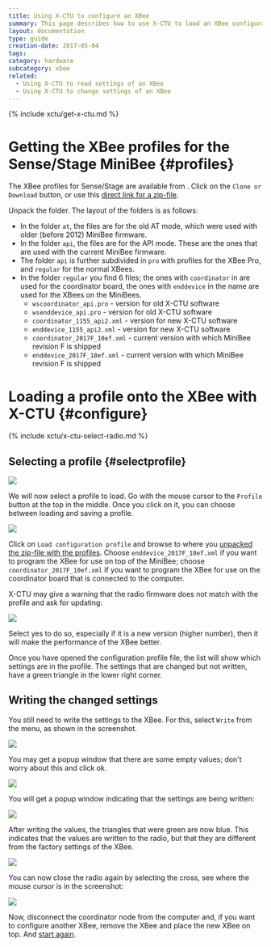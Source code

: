 ```yaml
---
title: Using X-CTU to configure an XBee
summary: This page describes how to use X-CTU to load an XBee configuration profile onto an XBee, to prepare the XBee for use with the Sense/Stage MiniBee.
layout: documentation
type: guide
creation-date: 2017-05-04
tags: 
category: hardware
subcategory: xbee
related:
  - Using X-CTU to read settings of an XBee
  - Using X-CTU to change settings of an XBee
---
```


{% include xctu/get-x-ctu.md %}

# Getting the XBee profiles for the Sense/Stage MiniBee {#profiles}

The XBee profiles for Sense/Stage are available from [](https://github.com/sensestage/ssdn_xbee). Click on the `Clone or Download` button, or use this [direct link for a zip-file](https://github.com/sensestage/ssdn_xbee/archive/master.zip).

Unpack the folder. The layout of the folders is as follows:

* In the folder `at`, the files are for the old AT mode, which were used with older (before 2012) MiniBee firmware.
* In the folder `api`, the files are for the API mode. These are the ones that are used with the current MiniBee firmware.
* The folder `api` is further subdivided in `pro` with profiles for the XBee Pro, and `regular` for the normal XBees.
* In the folder `regular` you find 6 files; the ones with `coordinator` in are used for the coordinator board, the ones with `enddevice` in the name are used for the XBees on the MiniBees.
    - `wscoordinator_api.pro` - version for old X-CTU software
    - `wsenddevice_api.pro` - version for old X-CTU software
    - `coordinator_1155_api2.xml` - version for new X-CTU software
    - `enddevice_1155_api2.xml` - version for new X-CTU software
    - `coordinator_2017F_10ef.xml` - current version with which MiniBee revision F is shipped
    - `enddevice_2017F_10ef.xml` - current version with which MiniBee revision F is shipped

# Loading a profile onto the XBee with X-CTU {#configure}

{% include xctu/x-ctu-select-radio.md %}

## Selecting a profile {#selectprofile}

![](/img/x-ctu-select-profile.png)

We will now select a profile to load. Go with the mouse cursor to the `Profile` button at the top in the middle. Once you click on it, you can choose between loading and saving a profile.

![](/img/x-ctu-load-profile.png)

Click on `Load configuration profile` and browse to where you [unpacked the zip-file with the profiles](#profiles). Choose `enddevice_2017F_10ef.xml` if you want to program the XBee for use on top of the MiniBee; choose `coordinator_2017F_10ef.xml` if you want to program the XBee for use on the coordinator board that is connected to the computer.

X-CTU may give a warning that the radio firmware does not match with the profile and ask for updating:

![](/img/x-ctu-update-radio-firmware.png)

Select yes to do so, especially if it is a new version (higher number), then it will make the performance of the XBee better.

Once you have opened the configuration profile file, the list will show which settings are in the profile. The settings that are changed but not written, have a green triangle in the lower right corner.

## Writing the changed settings

You still need to write the settings to the XBee. For this, select `Write` from the menu, as shown in the screenshot.

![](/img/x-ctu-select-write-settings.png)

You may get a popup window that there are some empty values; don't worry about this and click ok.

![](/img/x-ctu-warning-empty-values.png)

You will get a popup window indicating that the settings are being written:

![](/img/x-ctu-writing-values.png)

After writing the values, the triangles that were green are now blue. This indicates that the values are written to the radio, but that they are different from the factory settings of the XBee.

![](/img/x-ctu-radio-settings.png)

You can now close the radio again by selecting the cross, see where the mouse cursor is in the screenshot:

![](/img/x-ctu-close-radio.png)

Now, disconnect the coordinator node from the computer and, if you want to configure another XBee, remove the XBee and place the new XBee on top. And [start again](#configure).